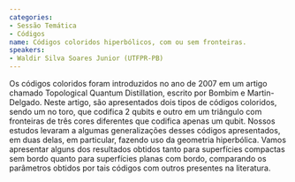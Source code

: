 ```yaml
---
categories:
- Sessão Temática
- Códigos
name: Códigos coloridos hiperbólicos, com ou sem fronteiras.
speakers:
- Waldir Silva Soares Junior (UTFPR-PB)
---
```


Os códigos coloridos foram introduzidos no ano de 2007 em um artigo chamado Topological Quantum Distillation, escrito por Bombim e Martin-Delgado. Neste artigo, são apresentados dois tipos de códigos coloridos, sendo um no toro, que codifica 2 qubits e outro em um triângulo com fronteiras de três cores diferentes que codifica apenas um qubit. Nossos estudos levaram a algumas generalizações desses códigos apresentados, em duas delas, em particular, fazendo uso da geometria hiperbólica. Vamos apresentar alguns dos resultados obtidos tanto para superfícies compactas sem bordo quanto para superfícies planas com bordo, comparando os parâmetros obtidos por tais códigos com outros presentes na literatura.